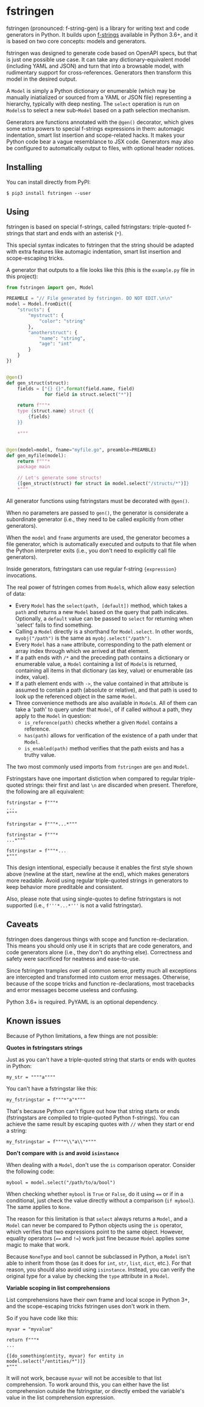 # fstringen
fstringen (pronounced: f-string-gen) is a library for writing text and code
generators in Python. It builds upon [f-strings](
https://docs.python.org/3/reference/lexical_analysis.html#f-strings) available
in Python 3.6+, and it is based on two core concepts: models and generators.

fstringen was designed to generate code based on OpenAPI specs, but that is
just one possible use case. It can take any dictionary-equivalent model
(including YAML and JSON) and turn that into a browsable model, with
rudimentary support for cross-references. Generators then transform this model
in the desired output.

A `Model` is simply a Python dictionary or enumerable (which may be manually
iniatialized or sourced from a YAML or JSON file) representing a hierarchy,
typically with deep nesting. The `select` operation is run on `Models`s to
select a new sub-`Model` based on a path selection mechanism.

Generators are functions annotated with the `@gen()` decorator, which gives
some extra powers to special f-strings expressions in them: automagic
indentation, smart list insertion and scope-related hacks. It makes your Python
code bear a vague resemblance to JSX code. Generators may also be configured to
automatically output to files, with optional header notices.

## Installing
You can install directly from PyPI:

    $ pip3 install fstringen --user

## Using
fstringen is based on special f-strings, called fstringstars: triple-quoted
f-strings that start and ends with an asterisk (`*`).

This special syntax indicates to fstringen that the string should be adapted
with extra features like automagic indentation, smart list insertion and
scope-escaping tricks.

A generator that outputs to a file looks like this (this is the `example.py`
file in this project):

```py
from fstringen import gen, Model

PREAMBLE = "// File generated by fstringen. DO NOT EDIT.\n\n"
model = Model.fromDict({
    "structs": {
        "mystruct": {
            "color": "string"
        },
        "anotherstruct": {
            "name": "string",
            "age": "int"
        }
    }
})


@gen()
def gen_struct(struct):
    fields = ["{} {}".format(field.name, field)
              for field in struct.select("*")]

    return f"""*
    type {struct.name} struct {{
        {fields}
    }}

    *"""


@gen(model=model, fname="myfile.go", preamble=PREAMBLE)
def gen_myfile(model):
    return f"""*
    package main

    // Let's generate some structs!
    {[gen_struct(struct) for struct in model.select("/structs/*")]}
    *"""
```

All generator functions using fstringstars must be decorated with `@gen()`.

When no parameters are passed to `gen()`, the generator is considerate a
subordinate generator (i.e., they need to be called explicitly from other
generators).

When the `model` and `fname` arguments are used, the generator becomes a file
generator, which is automatically executed and outputs to that file when the
Python interpreter exits (i.e., you don't need to explicitly call file
generators).

Inside generators, fstringstars can use regular f-string `{expression}`
invocations.

The real power of fstringen comes from `Model`s, which allow easy selection of
data:

- Every `Model` has the `select(path, [default])` method, which takes a `path`
  and returns a new `Model` based on the query that path indicates. Optionally,
  a `default` value can be passed to `select` for returning when `select' fails
  to find something.
- Calling a `Model` directly is a shorthand for `Model.select`. In other words,
  `myobj("/path")` is the same as `myobj.select("/path")`.
- Every `Model` has a `name` attribute, corresponding to the path element or
  array index through which we arrived at that element.
- If a path ends with `/*` and the preceding path contains a dictionary or
  enumerable value, a `Model` containing a list of `Model`s is returned,
  containing all items in that dictionary (as key, value) or enumerable (as
  index, value).
- If a path element ends with `->`, the value contained in that attribute is
  assumed to contain a path (absolute or relative), and that path is used to
  look up the referenced object in the same `Model`.
- Three convenience methods are also available in `Model`s. All of them can
  take a 'path' to query under that `Model`, of if called without a path, they
  apply to the `Model` in question:
  - `is_reference(path)` checks whether a given `Model` contains a reference.
  - `has(path)` allows for verification of the existence of a path under that
    `Model`.
  - `is_enabled(path)` method verifies that the path exists and has a truthy
    value.

The two most commonly used imports from `fstringen` are `gen` and `Model`.

Fstringstars have one important distiction when compared to regular
triple-quoted strings: their first and last `\n` are discarded when present.
Therefore, the following are all equivalent:

    fstringstar = f"""*
    ...
    *"""

    fstringstar = f"""*...*"""

    fstringstar = f"""*
    ...*"""

    fstringstar = f"""*...
    *"""

This design intentional, especially because it enables the first style shown
above (newline at the start, newline at the end), which makes generators more
readable. Avoid using regular triple-quoted strings in generators to keep
behavior more preditable and consistent.

Also, please note that using single-quotes to define fstringstars is not
supported (i.e., `f'''*...*'''` is not a valid fstringstar).

## Caveats
fstringen does dangerous things with scope and function re-declaration. This
means you should only use it in scripts that are code generators, and code
generators alone (i.e., they don't do anything else). Correctness and safety
were sacrificed for neatness and ease-to-use.

Since fstringen tramples over all common sense, pretty much all exceptions are
intercepted and transformed into custom error messages. Otherwise, because of
the scope tricks and function re-declarations, most tracebacks and error
messages become useless and confusing.

Python 3.6+ is required. PyYAML is an optional dependency.

## Known issues
Because of Python limitations, a few things are not possible:

**Quotes in fstringstars strings**

Just as you can't have a triple-quoted string that starts or ends with quotes
in Python:

    my_str = """"a""""

You can't have a fstringstar like this:

    my_fstringstar = f"""*"a"*"""

That's because Python can't figure out how that string starts or ends
(fstringstars are compiled to triple-quoted Python f-strings). You can achieve
the same result by escaping quotes with `//` when they start or end a string:

    my_fstringstar = f"""*\\"a\\"*"""

**Don't compare with `is` and avoid `isinstance`**

When dealing with a `Model`, don't use the `is` comparison operator. Consider
the following code:

    mybool = model.select("/path/to/a/bool")

When checking whether `mybool` is `True` or `False`, do it using `==` or if in
a conditional, just check the value directly without a comparison
(`if mybool`). The same applies to `None`.

The reason for this limitation is that `select` always returns a `Model`, and a
`Model` can never be compared to Python objects using the `is` operator, which
verifies that two expressions point to the same object.
However, equality operators (`==` and `!=`) work just fine because `Model`
applies some magic to make that work.

Because `NoneType` and `bool` cannot be subclassed in Python, a `Model` isn't
able to inherit from those (as it does for `int`, `str`, `list`, `dict`, etc.).
For that reason, you should also avoid using `isinstance`. Instead, you can
verify the original type for a value by checking the `type` attribute in a
`Model`.

**Variable scoping in list comprehensions**

List comprehensions have their own frame and local scope in Python 3+, and the
scope-escaping tricks fstringen uses don't work in them.

So if you have code like this:

    myvar = "myvalue"

    return f"""*
    ...

    {[do_something(entity, myvar) for entity in model.select("/entities/*")]}
    *"""

It will not work, because `myvar` will not be accesible to that list
comprehension. To work around this, you can either have the list comprehension
outside the fstringstar, or directly embed the variable's value in the list
comprehension expression.
